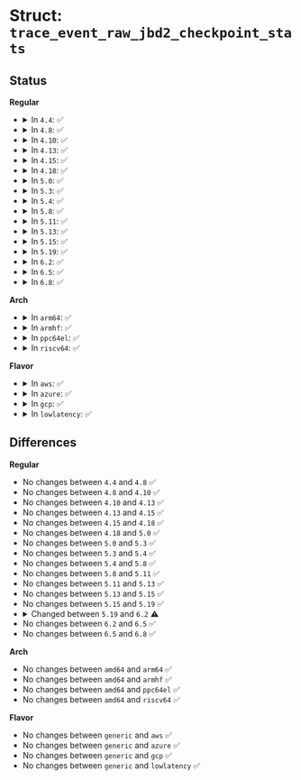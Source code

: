 # Struct: <code>trace_event_raw_jbd2_checkpoint_stats</code>

## Status
<b>Regular</b>
<ul>
<li>
<details>
<summary>In <code>4.4</code>: ✅</summary>

```c
struct trace_event_raw_jbd2_checkpoint_stats {
    struct trace_entry ent;
    dev_t dev;
    long unsigned int tid;
    long unsigned int chp_time;
    __u32 forced_to_close;
    __u32 written;
    __u32 dropped;
    char __data[0];
};
```
</details>
</li>
<li>
<details>
<summary>In <code>4.8</code>: ✅</summary>

```c
struct trace_event_raw_jbd2_checkpoint_stats {
    struct trace_entry ent;
    dev_t dev;
    long unsigned int tid;
    long unsigned int chp_time;
    __u32 forced_to_close;
    __u32 written;
    __u32 dropped;
    char __data[0];
};
```
</details>
</li>
<li>
<details>
<summary>In <code>4.10</code>: ✅</summary>

```c
struct trace_event_raw_jbd2_checkpoint_stats {
    struct trace_entry ent;
    dev_t dev;
    long unsigned int tid;
    long unsigned int chp_time;
    __u32 forced_to_close;
    __u32 written;
    __u32 dropped;
    char __data[0];
};
```
</details>
</li>
<li>
<details>
<summary>In <code>4.13</code>: ✅</summary>

```c
struct trace_event_raw_jbd2_checkpoint_stats {
    struct trace_entry ent;
    dev_t dev;
    long unsigned int tid;
    long unsigned int chp_time;
    __u32 forced_to_close;
    __u32 written;
    __u32 dropped;
    char __data[0];
};
```
</details>
</li>
<li>
<details>
<summary>In <code>4.15</code>: ✅</summary>

```c
struct trace_event_raw_jbd2_checkpoint_stats {
    struct trace_entry ent;
    dev_t dev;
    long unsigned int tid;
    long unsigned int chp_time;
    __u32 forced_to_close;
    __u32 written;
    __u32 dropped;
    char __data[0];
};
```
</details>
</li>
<li>
<details>
<summary>In <code>4.18</code>: ✅</summary>

```c
struct trace_event_raw_jbd2_checkpoint_stats {
    struct trace_entry ent;
    dev_t dev;
    long unsigned int tid;
    long unsigned int chp_time;
    __u32 forced_to_close;
    __u32 written;
    __u32 dropped;
    char __data[0];
};
```
</details>
</li>
<li>
<details>
<summary>In <code>5.0</code>: ✅</summary>

```c
struct trace_event_raw_jbd2_checkpoint_stats {
    struct trace_entry ent;
    dev_t dev;
    long unsigned int tid;
    long unsigned int chp_time;
    __u32 forced_to_close;
    __u32 written;
    __u32 dropped;
    char __data[0];
};
```
</details>
</li>
<li>
<details>
<summary>In <code>5.3</code>: ✅</summary>

```c
struct trace_event_raw_jbd2_checkpoint_stats {
    struct trace_entry ent;
    dev_t dev;
    long unsigned int tid;
    long unsigned int chp_time;
    __u32 forced_to_close;
    __u32 written;
    __u32 dropped;
    char __data[0];
};
```
</details>
</li>
<li>
<details>
<summary>In <code>5.4</code>: ✅</summary>

```c
struct trace_event_raw_jbd2_checkpoint_stats {
    struct trace_entry ent;
    dev_t dev;
    long unsigned int tid;
    long unsigned int chp_time;
    __u32 forced_to_close;
    __u32 written;
    __u32 dropped;
    char __data[0];
};
```
</details>
</li>
<li>
<details>
<summary>In <code>5.8</code>: ✅</summary>

```c
struct trace_event_raw_jbd2_checkpoint_stats {
    struct trace_entry ent;
    dev_t dev;
    long unsigned int tid;
    long unsigned int chp_time;
    __u32 forced_to_close;
    __u32 written;
    __u32 dropped;
    char __data[0];
};
```
</details>
</li>
<li>
<details>
<summary>In <code>5.11</code>: ✅</summary>

```c
struct trace_event_raw_jbd2_checkpoint_stats {
    struct trace_entry ent;
    dev_t dev;
    long unsigned int tid;
    long unsigned int chp_time;
    __u32 forced_to_close;
    __u32 written;
    __u32 dropped;
    char __data[0];
};
```
</details>
</li>
<li>
<details>
<summary>In <code>5.13</code>: ✅</summary>

```c
struct trace_event_raw_jbd2_checkpoint_stats {
    struct trace_entry ent;
    dev_t dev;
    long unsigned int tid;
    long unsigned int chp_time;
    __u32 forced_to_close;
    __u32 written;
    __u32 dropped;
    char __data[0];
};
```
</details>
</li>
<li>
<details>
<summary>In <code>5.15</code>: ✅</summary>

```c
struct trace_event_raw_jbd2_checkpoint_stats {
    struct trace_entry ent;
    dev_t dev;
    long unsigned int tid;
    long unsigned int chp_time;
    __u32 forced_to_close;
    __u32 written;
    __u32 dropped;
    char __data[0];
};
```
</details>
</li>
<li>
<details>
<summary>In <code>5.19</code>: ✅</summary>

```c
struct trace_event_raw_jbd2_checkpoint_stats {
    struct trace_entry ent;
    dev_t dev;
    long unsigned int tid;
    long unsigned int chp_time;
    __u32 forced_to_close;
    __u32 written;
    __u32 dropped;
    char __data[0];
};
```
</details>
</li>
<li>
<details>
<summary>In <code>6.2</code>: ✅</summary>

```c
struct trace_event_raw_jbd2_checkpoint_stats {
    struct trace_entry ent;
    dev_t dev;
    tid_t tid;
    long unsigned int chp_time;
    __u32 forced_to_close;
    __u32 written;
    __u32 dropped;
    char __data[0];
};
```
</details>
</li>
<li>
<details>
<summary>In <code>6.5</code>: ✅</summary>

```c
struct trace_event_raw_jbd2_checkpoint_stats {
    struct trace_entry ent;
    dev_t dev;
    tid_t tid;
    long unsigned int chp_time;
    __u32 forced_to_close;
    __u32 written;
    __u32 dropped;
    char __data[0];
};
```
</details>
</li>
<li>
<details>
<summary>In <code>6.8</code>: ✅</summary>

```c
struct trace_event_raw_jbd2_checkpoint_stats {
    struct trace_entry ent;
    dev_t dev;
    tid_t tid;
    long unsigned int chp_time;
    __u32 forced_to_close;
    __u32 written;
    __u32 dropped;
    char __data[0];
};
```
</details>
</li>
</ul>
<b>Arch</b>
<ul>
<li>
<details>
<summary>In <code>arm64</code>: ✅</summary>

```c
struct trace_event_raw_jbd2_checkpoint_stats {
    struct trace_entry ent;
    dev_t dev;
    long unsigned int tid;
    long unsigned int chp_time;
    __u32 forced_to_close;
    __u32 written;
    __u32 dropped;
    char __data[0];
};
```
</details>
</li>
<li>
<details>
<summary>In <code>armhf</code>: ✅</summary>

```c
struct trace_event_raw_jbd2_checkpoint_stats {
    struct trace_entry ent;
    dev_t dev;
    long unsigned int tid;
    long unsigned int chp_time;
    __u32 forced_to_close;
    __u32 written;
    __u32 dropped;
    char __data[0];
};
```
</details>
</li>
<li>
<details>
<summary>In <code>ppc64el</code>: ✅</summary>

```c
struct trace_event_raw_jbd2_checkpoint_stats {
    struct trace_entry ent;
    dev_t dev;
    long unsigned int tid;
    long unsigned int chp_time;
    __u32 forced_to_close;
    __u32 written;
    __u32 dropped;
    char __data[0];
};
```
</details>
</li>
<li>
<details>
<summary>In <code>riscv64</code>: ✅</summary>

```c
struct trace_event_raw_jbd2_checkpoint_stats {
    struct trace_entry ent;
    dev_t dev;
    long unsigned int tid;
    long unsigned int chp_time;
    __u32 forced_to_close;
    __u32 written;
    __u32 dropped;
    char __data[0];
};
```
</details>
</li>
</ul>
<b>Flavor</b>
<ul>
<li>
<details>
<summary>In <code>aws</code>: ✅</summary>

```c
struct trace_event_raw_jbd2_checkpoint_stats {
    struct trace_entry ent;
    dev_t dev;
    long unsigned int tid;
    long unsigned int chp_time;
    __u32 forced_to_close;
    __u32 written;
    __u32 dropped;
    char __data[0];
};
```
</details>
</li>
<li>
<details>
<summary>In <code>azure</code>: ✅</summary>

```c
struct trace_event_raw_jbd2_checkpoint_stats {
    struct trace_entry ent;
    dev_t dev;
    long unsigned int tid;
    long unsigned int chp_time;
    __u32 forced_to_close;
    __u32 written;
    __u32 dropped;
    char __data[0];
};
```
</details>
</li>
<li>
<details>
<summary>In <code>gcp</code>: ✅</summary>

```c
struct trace_event_raw_jbd2_checkpoint_stats {
    struct trace_entry ent;
    dev_t dev;
    long unsigned int tid;
    long unsigned int chp_time;
    __u32 forced_to_close;
    __u32 written;
    __u32 dropped;
    char __data[0];
};
```
</details>
</li>
<li>
<details>
<summary>In <code>lowlatency</code>: ✅</summary>

```c
struct trace_event_raw_jbd2_checkpoint_stats {
    struct trace_entry ent;
    dev_t dev;
    long unsigned int tid;
    long unsigned int chp_time;
    __u32 forced_to_close;
    __u32 written;
    __u32 dropped;
    char __data[0];
};
```
</details>
</li>
</ul>

## Differences
<b>Regular</b>
<ul>
<li>
No changes between <code>4.4</code> and <code>4.8</code> ✅
</li>
<li>
No changes between <code>4.8</code> and <code>4.10</code> ✅
</li>
<li>
No changes between <code>4.10</code> and <code>4.13</code> ✅
</li>
<li>
No changes between <code>4.13</code> and <code>4.15</code> ✅
</li>
<li>
No changes between <code>4.15</code> and <code>4.18</code> ✅
</li>
<li>
No changes between <code>4.18</code> and <code>5.0</code> ✅
</li>
<li>
No changes between <code>5.0</code> and <code>5.3</code> ✅
</li>
<li>
No changes between <code>5.3</code> and <code>5.4</code> ✅
</li>
<li>
No changes between <code>5.4</code> and <code>5.8</code> ✅
</li>
<li>
No changes between <code>5.8</code> and <code>5.11</code> ✅
</li>
<li>
No changes between <code>5.11</code> and <code>5.13</code> ✅
</li>
<li>
No changes between <code>5.13</code> and <code>5.15</code> ✅
</li>
<li>
No changes between <code>5.15</code> and <code>5.19</code> ✅
</li>
<li>
<details>
<summary>Changed between <code>5.19</code> and <code>6.2</code> ⚠️</summary>
<ul>
<li>
<b>Field type changed. </b>
<code>long unsigned int tid</code> ➡️ <code>tid_t tid</code>
</li>
</ul>
</details>
</li>
<li>
No changes between <code>6.2</code> and <code>6.5</code> ✅
</li>
<li>
No changes between <code>6.5</code> and <code>6.8</code> ✅
</li>
</ul>
<b>Arch</b>
<ul>
<li>
No changes between <code>amd64</code> and <code>arm64</code> ✅
</li>
<li>
No changes between <code>amd64</code> and <code>armhf</code> ✅
</li>
<li>
No changes between <code>amd64</code> and <code>ppc64el</code> ✅
</li>
<li>
No changes between <code>amd64</code> and <code>riscv64</code> ✅
</li>
</ul>
<b>Flavor</b>
<ul>
<li>
No changes between <code>generic</code> and <code>aws</code> ✅
</li>
<li>
No changes between <code>generic</code> and <code>azure</code> ✅
</li>
<li>
No changes between <code>generic</code> and <code>gcp</code> ✅
</li>
<li>
No changes between <code>generic</code> and <code>lowlatency</code> ✅
</li>
</ul>
